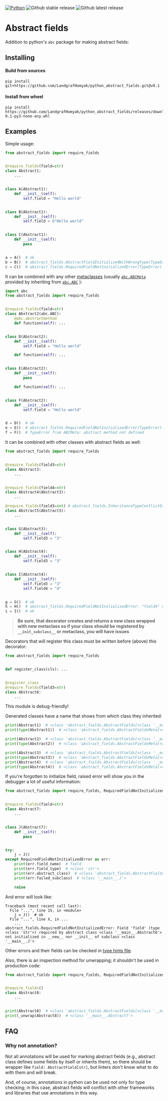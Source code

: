 [![Python](https://img.shields.io/badge/Python-3-blue.svg?logo=python)](http://python.org)
![Github stable release](https://img.shields.io/github/v/release/landgrafhomyak/python_abstact_fields?label=Stable%20release)
![Github latest release](https://img.shields.io/github/v/release/landgrafhomyak/python_abstact_fields?include_prereleases&label=Latest%20release)

# Abstract fields

Addition to python's `abc` package for making abstract fields:

## Installing

#### Build from sources

```shell
pip install git+https://github.com/LandgrafHomyak/python_abstract_fields.git@v0.1
```

#### Install from wheel

```shell
pip install https://github.com/LandgrafHomyak/python_abstract_fields/releases/download/v0.1/abstract_fields-0.1-py3-none-any.whl
```

## Examples

Simple usage:

```python
from abstract_fields import require_fields


@require_fields(field=str)
class Abstract1:
    ...


class A(Abstract1):
    def __init__(self):
        self.field = "Hello world"


class B(Abstract1):
    def __init__(self):
        self.field = b"Hello world"


class C(Abstract1):
    def __init__(self):
        pass


a = A()  # ok
b = B()  # abstract_fields.AbstractFieldInitializedWithWrongType(TypeError): expected str, got bytes
c = C()  # abstract_fields.RequiredFieldNotInitializedError(TypeError): "field" not initialized
```

It can be combined with any other
[metaclasses](https://docs.python.org/3/reference/datamodel.html#metaclasses)
(usually
[`abc.ABCMeta`](https://docs.python.org/3/library/abc.html#abc.ABCMeta)
provided by inheriting from
[`abc.ABC`](https://docs.python.org/3/library/abc.html#abc.ABC)
):

```python
import abc
from abstract_fields import require_fields


@require_fields(field=str)
class Abstract2(abc.ABC):
    @abc.abstractmethod
    def function(self): ...


class D(Abstract2):
    def __init__(self):
        self.field = "Hello world"

    def function(self): ...


class E(Abstract2):
    def __init__(self):
        pass

    def function(self): ...


class F(Abstract2):
    def __init__(self):
        self.field = "Hello world"


d = D()  # ok
e = E()  # abstract_fields.RequiredFieldNotInitializedError(TypeError): "field" not initialized
f = F()  # TypeError from ABCMeta: abstract method not defined
```

It can be combined with other classes with abstract fields as well:

```python
from abstract_fields import require_fields


@require_fields(field3=str)
class Abstract3:
    ...


@require_fields(field4=str)
class Abstract4(Abstract3):
    ...

@require_fields(field3=int) # abstract_fields.InheritanceTypeConflictError(TypeError): int is not subclass of str
class Abstract5(Abstract3):
    ...


class G(Abstract3):
    def __init__(self):
        self.field3 = "3"


class H(Abstract4):
    def __init__(self):
        self.field3 = "3"


class I(Abstract4):
    def __init__(self):
        self.field3 = "3"
        self.field4 = "4"


g = G()  # ok
h = H()  # abstract_fields.RequiredFieldNotInitializedError: "field4" not initialized
i = I()  # ok
```

> **Be sure, that decorator creates and returns a new class wrapped with new metaclass
> so if your class should be registered by `__init_subclass__` or metaclass, you will have issues**

Decorators that will register this class must be written before (above) this decorator:

```python
from abstract_fields import require_fields


def register_class(cls): ...


@register_class
@require_fields(field3=str)
class Abstract6:
    ...
```

This module is debug-friendly!

Generated classes have a name that shows from which class they inherited:

```python
print(Abstract1)  # <class 'abstract_fields.AbstractFields[<class '__main__.Abstract1'>]'>
print(type(Abstract1))  # <class 'abstract_fields.AbstractFieldsMeta[<class '__main__.Abstract1'>, <class 'type'>]'>

print(Abstract2)  # <class 'abstract_fields.AbstractFields[<class '__main__.Abstract2'>]'>
print(type(Abstract2))  # <class 'abstract_fields.AbstractFieldsMeta[<class '__main__.Abstract2'>, <class 'abc.ABCMeta'>]'>

print(Abstract3)  # <class 'abstract_fields.AbstractFields[<class '__main__.Abstract3'>]'>
print(type(Abstract3))  # <class 'abstract_fields.AbstractFieldsMeta[<class '__main__.Abstract3'>, <class 'type'>]'>
print(Abstract4)  # <class 'abstract_fields.AbstractFields[<class '__main__.Abstract4'>]'>
print(type(Abstract4))  # <class 'abstract_fields.AbstractFieldsMeta[<class '__main__.Abstract4'>, <class 'type'>]'>
```

If you're forgotten to initialize field, raised error will show you in the debugger a lot of useful information:

```python
from abstract_fields import require_fields, RequiredFieldNotInitializedError


@require_fields(field=str)
class Abstract7:
    ...


class J(Abstract7):
    def __init__(self):
        pass


try:
    j = J()
except RequiredFieldNotInitializedError as err:
    print(err.field_name)  # field
    print(err.field_type)  # <class 'str'>
    print(err.abstract_class)  # <class 'abstract_fields.AbstractFields[<class '__main__.Abstract7'>]'>
    print(err.failed_subclass)  # <class '__main__.J'>

    raise
```

And error will look like:

```
Traceback (most recent call last):
  File "...", line 15, in <module>
    j = J()  # ok
  File "...", line X, in ...
    ...
abstract_fields.RequiredFieldNotInitializedError: Field 'field' (type <class 'str'>) required by abstract class <class '__main__.Abstract6'> not initialized in __new__ nor __init__ of subclass <class '__main__.J'>
```

Other errors and their fields can be checked in [type hints file](./abstract_fields/__init__.pyi).

Also, there is an inspection method for unwrapping; it shouldn't be used in production code:

```python
from abstract_fields import require_fields, RequiredFieldNotInitializedError, _unwrap


@require_fields()
class Abstract8:
    ...


print(Abstract8)  # <class 'abstract_fields.AbstractFields[<class '__main__.Abstract7'>]'>
print(_unwrap(Abstract8))  # <class '__main__.Abstract7'>
```

## FAQ

### Why not annotation?

Not all annotations will be used for marking abstract fields (e.g., abstract class defines some fields by itself or inherits them),
so there should be wrapper like `field: AbstractField[str]`, but linters don't know what to do with them and will break.

And, of course, annotations in python can be used not only for type checking;
in this case, abstract fields will conflict with other frameworks and libraries that use annotations in this way.